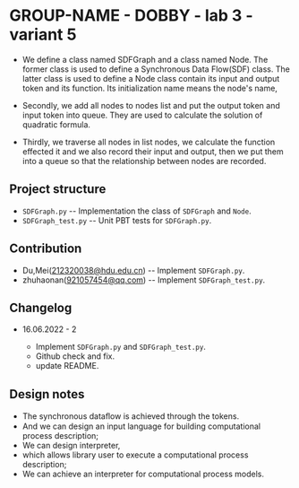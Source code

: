 # GROUP-NAME - DOBBY - lab 3 - variant 5

- We define a class named SDFGraph and a class named Node.
The former class is used to define a Synchronous Data Flow(SDF) class.
The latter class is used to define a Node class
contain its input and output token and its function.
Its initialization name means the node's name,

- Secondly, we add all nodes to nodes list and
put the output token and input token into queue.
They are used to calculate the solution of quadratic formula.

- Thirdly, we traverse all nodes in list nodes,
 we calculate the function effected it and we also record their input and output,
 then we put them into a queue so that the relationship between nodes are recorded.

## Project structure

- `SDFGraph.py` -- Implementation the class of `SDFGraph` and `Node`.
- `SDFGraph_test.py` -- Unit PBT tests for `SDFGraph.py`.

## Contribution

- Du,Mei(212320038@hdu.edu.cn) -- Implement `SDFGraph.py`.
- zhuhaonan(921057454@qq.com) -- Implement `SDFGraph_test.py`.

## Changelog

- 16.06.2022 - 2

  - Implement `SDFGraph.py` and `SDFGraph_test.py`.
  - Github check and fix.
  - update README.

## Design notes

- The synchronous dataﬂow is achieved through the tokens.
- And we can design an input language for building computational process description;
- We can design interpreter,
- which allows library user to execute a computational process description;
- We can achieve an interpreter for computational process models.
